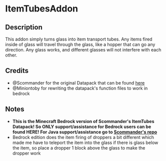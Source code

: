 # ItemTubesAddon

## Description

This addon simply turns glass into item transport tubes.
Any items fired inside of glass will travel through the glass, like a hopper that can go any direction.
Any glass works, and different glasses will not interfere with each other.


## Credits

- @Scommander for the original Datapack that can be found [here](https://github.com/Scommander/ItemTubesDatapack)
- @Miniontoby for rewriting the datapack's function files to work in bedrock


## Notes

- **This is the Minecraft Bedrock version of Scommander's ItemTubes Datapack! So ONLY support/assistance for Bedrock users can be found HERE! For Java support/assistance go to [Scommander's repo](https://github.com/Scommander/ItemTubesDatapack)**
- Bedrock edition does the item firing of droppers a bit different which made me have to teleport the item into the glass if there is glass below the item, so place a dropper 1 block above the glass to make the dropper work



